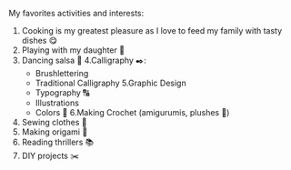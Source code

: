 My favorites activities and interests:
1. Cooking is my greatest pleasure as I love to feed my family with tasty dishes :yum:
2. Playing with my daughter :girl:
3. Dancing salsa :dancer:
4.Calligraphy :black_nib::
	* Brushlettering
	* Traditional Calligraphy
5.Graphic Design
	* Typography :capital_abcd:
	* Illustrations
	* Colors :rainbow:
6.Making Crochet (amigurumis, plushes :bear:)
7. Sewing clothes :dress:
8. Making origami :ribbon:
9. Reading thrillers :books:
10. DIY projects :scissors:
